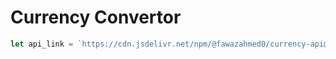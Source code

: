 # Currency Convertor

```javascript
let api_link = `https://cdn.jsdelivr.net/npm/@fawazahmed0/currency-api@latest/v1/currencies/${currency}.json`
